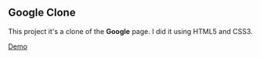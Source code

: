 ## Google Clone

This project it's a clone of the __Google__ page. I did it using HTML5 and CSS3. 

[Demo](https://alessag.github.io/google-clone/)
